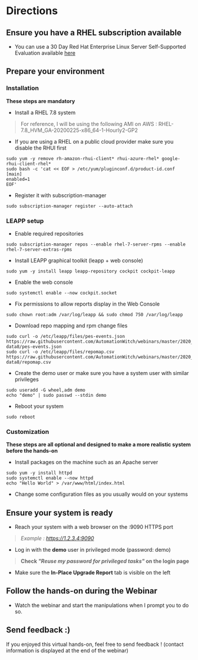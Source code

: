 # Directions

## Ensure you have a RHEL subscription available
- You can use a 30 Day Red Hat Enterprise Linux Server Self-Supported Evaluation available [here](https://www.redhat.com/en/technologies/linux-platforms/enterprise-linux/try-it)

## Prepare your environment
### Installation
**These steps are mandatory**

- Install a RHEL 7.8 system
> For reference, I will be using the following AMI on AWS : RHEL-7.8_HVM_GA-20200225-x86_64-1-Hourly2-GP2
- If you are using a RHEL on a public cloud provider make sure you disable the RHUI first
```
sudo yum -y remove rh-amazon-rhui-client* rhui-azure-rhel* google-rhui-client-rhel*
sudo bash -c 'cat << EOF > /etc/yum/pluginconf.d/product-id.conf
[main]
enabled=1
EOF'
```
- Register it with subscription-manager
```
sudo subscription-manager register --auto-attach
```
### LEAPP setup
- Enable required repositories
```
sudo subscription-manager repos --enable rhel-7-server-rpms --enable rhel-7-server-extras-rpms
```
- Install LEAPP graphical toolkit (leapp + web console)
```
sudo yum -y install leapp leapp-repository cockpit cockpit-leapp
```
- Enable the web console
```
sudo systemctl enable --now cockpit.socket
```
- Fix permissions to allow reports display in the Web Console
```
sudo chown root:adm /var/log/leapp && sudo chmod 750 /var/log/leapp
```
- Download repo mapping and rpm change files
```
sudo curl -o /etc/leapp/files/pes-events.json https://raw.githubusercontent.com/AutomationWitch/webinars/master/2020_09/leapp-data8/pes-events.json
sudo curl -o /etc/leapp/files/repomap.csv https://raw.githubusercontent.com/AutomationWitch/webinars/master/2020_09/leapp-data8/repomap.csv
```
- Create the demo user or make sure you have a system user with similar privileges
```
sudo useradd -G wheel,adm demo
echo "demo" | sudo passwd --stdin demo
```
- Reboot your system
```
sudo reboot
```

### Customization
**These steps are all optional and designed to make a more realistic system before the hands-on**
- Install packages on the machine such as an Apache server
```
sudo yum -y install httpd
sudo systemctl enable --now httpd
echo "Hello World" > /var/www/html/index.html
```
- Change some configuration files as you usually would on your systems

## Ensure your system is ready

- Reach your system with a web browser on the :9090 HTTPS port
> *Example : https://1.2.3.4:9090*

- Log in with the **demo** user in privileged mode (password: demo)
> **Check *"Reuse my password for privileged tasks"* on the login page**

- Make sure the **In-Place Upgrade Report** tab is visible on the left

## Follow the hands-on during the Webinar

- Watch the webinar and start the manipulations when I prompt you to do so.


## Send feedback :)

If you enjoyed this virtual hands-on, feel free to send feedback !
(contact information is displayed at the end of the webinar)
